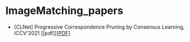 # ImageMatching_papers

- [CLNet] Progressive Correspondence Pruning by Consensus Learning, ICCV'2021 [[pdf]][<a href= "./File/CLNet.pdf">PDF</a>]
